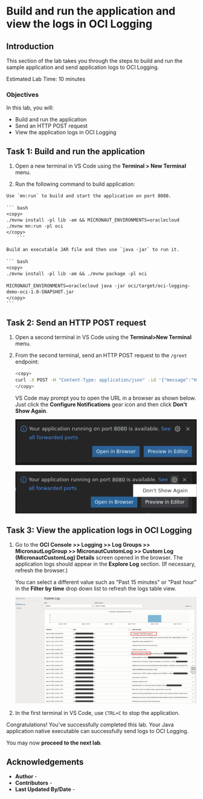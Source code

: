 # Build and run the application and view the logs in OCI Logging

## Introduction

This section of the lab takes you through the steps to build and run the sample application and send application logs to OCI Logging.

Estimated Lab Time: 10 minutes

### Objectives

In this lab, you will:

* Build and run the application
* Send an HTTP POST request
* View the application logs in OCI Logging

## Task 1: Build and run the application

1. Open a new terminal in VS Code using the **Terminal > New Terminal** menu.

2. Run the following command to build application:

<if type="mn_run">

	Use `mn:run` to build and start the application on port 8080.

	``` bash
	<copy>
	./mvnw install -pl lib -am && MICRONAUT_ENVIRONMENTS=oraclecloud ./mvnw mn:run -pl oci
	</copy>
		```
</if>

<if type="jar">

	Build an executable JAR file and then use `java -jar` to run it.

	``` bash
	<copy>
	./mvnw install -pl lib -am && ./mvnw package -pl oci

	MICRONAUT_ENVIRONMENTS=oraclecloud java -jar oci/target/oci-logging-demo-oci-1.0-SNAPSHOT.jar
	</copy>
	```
</if>

## Task 2: Send an HTTP POST request

1. Open a second terminal in VS Code using the **Terminal>New Terminal** menu.

2. From the second terminal, send an HTTP POST request to the `/greet` endpoint:

	```bash
	<copy>
	curl -X POST -H "Content-Type: application/json" -id '{"message":"Hello GCN Logging!"}' http://localhost:8080/greet
	</copy>
	```

	VS Code may prompt you to open the URL in a browser as shown below. Just click the **Configure Notifications** gear icon and then click **Don't Show Again**.

   ![VS Code ](images/vscode-paste-urls.png)

   ![VS Code ](images/vscode-dont-show-again.png)

## Task 3: View the application logs in OCI Logging

1. Go to the **OCI Console >> Logging >> Log Groups >> MicronautLogGroup >> MicronautCustomLog >> Custom Log (MicronautCustomLog) Details** screen opened in the browser. The application logs should appear in the **Explore Log** section. (If necessary, refresh the browser.)

	You can select a different value such as "Past 15 minutes" or "Past hour" in the **Filter by time** drop down list to refresh the logs table view.

   ![Application Logs](./images/application-logs-jvm.jpg)

2. In the first terminal in VS Code, use `CTRL+C` to stop the application.

Congratulations! You've successfully completed this lab. Your Java application native executable can successfully send logs to OCI Logging.

You may now **proceed to the next lab**.

## Acknowledgements

* **Author** - [](var:author)
* **Contributors** - [](var:contributors)
* **Last Updated By/Date** - [](var:last_updated)
